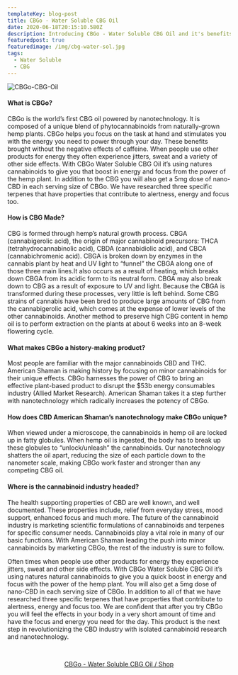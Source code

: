 ```yaml
---
templateKey: blog-post
title: CBGo - Water Soluble CBG Oil
date: 2020-06-18T20:15:10.580Z
description: Introducing CBGo - Water Soluble CBG Oil and it's benefits.
featuredpost: true
featuredimage: /img/cbg-water-sol.jpg
tags:
  - Water Soluble
  - CBG
---
```

![CBGo-CBG-Oil](/img/cbg-water-sol.jpg "CBGo - Water soluble CBG oil")

<p></p>

<p></p>

#### What is CBGo?

 CBGo is the world’s first CBG oil powered by nanotechnology. It is composed of a unique blend of phytocannabinoids from naturally-grown hemp plants. CBGo helps you focus on the task at hand and stimulates you with the energy you need to power through your day. These benefits brought without the negative effects of caffeine. When people use other products for energy they often experience jitters, sweat and a variety of other side effects. With CBGo Water Soluble CBG Oil it’s using natures cannabinoids to give you that boost in energy and focus from the power of the hemp plant.  In addition to the CBG you will also get a 5mg dose of nano-CBD in each serving size of CBGo. We have researched three specific terpenes that have properties that contribute to alertness, energy and focus too.

#### How is CBG Made?

 CBG is formed through hemp’s natural growth process.   CBGA (cannabigerolic acid), the origin of  major cannabinoid precursors: THCA (tetrahydrocannabinolic acid), CBDA (cannabidiolic acid), and CBCA (cannabichromenic acid). CBGA is broken down by enzymes in the cannabis plant by heat and UV light to “funnel” the CBGA along one of those three main lines.It also occurs as a result of heating, which breaks down CBGA from its acidic form to its neutral form. CBGA may also break down to CBG as a result of exposure to UV and light. Because the CBGA is transformed during these processes, very little is left behind. Some CBG strains of cannabis have been bred to produce large amounts of CBG from the cannabigerolic acid, which comes at the expense of lower levels of the other cannabinoids. Another method to preserve high CBG content in hemp oil is to perform extraction on the plants at about 6 weeks into an 8-week flowering cycle.

#### What makes CBGo a history-making product?

Most people are familiar with the major cannabinoids CBD and THC. American Shaman is making history by focusing on minor cannabinoids for their unique effects. CBGo harnesses the power of CBG to bring an effective plant-based product to disrupt the $53b energy consumables industry (Allied Market Research). American Shaman takes it a step further with nanotechnology which radically increases the potency of CBGo.

#### How does CBD American Shaman’s nanotechnology make CBGo unique?

When viewed under a microscope, the cannabinoids in hemp oil are locked up in fatty globules. When hemp oil is ingested, the body has to break up these globules to “unlock/unleash” the cannabinoids. Our nanotechnology shatters the oil apart, reducing the size of each particle down to the nanometer scale, making CBGo work faster and stronger than any competing CBG oil.

#### Where is the cannabinoid industry headed?

The health supporting properties of CBD are well known, and well documented.  These properties include, relief from everyday stress, mood support, enhanced focus and much more. The future of the cannabinoid industry is marketing scientific formulations of cannabinoids and terpenes for specific consumer needs. Cannabinoids play a vital role in many of our basic functions. With American Shaman leading the push into minor cannabinoids by marketing CBGo, the rest of the industry is sure to follow.

Often times when people use other products for energy they experience jitters, sweat and other side effects. With CBGo Water Soluble CBG Oil it’s using natures natural cannabinoids to give you a quick boost in energy and focus with the power of the hemp plant. You will also get a 5mg dose of nano-CBD in each serving size of CBGo. In addition to all of that we have researched three specific terpenes that have properties that contribute to alertness, energy and focus too. We are confident that after you try CBGo you will feel the effects in your body in a very short amount of time and have the focus and energy you need for the day. This product is the next step in revolutionizing the CBD industry with isolated cannabinoid research and nanotechnology.<p/>

<p></p><br>

<p>
<center><a href="https://cbdamericanshaman.com/msterling-leach/cbg-oil" target="_blank" class="shop-link">CBGo - Water Soluble CBG Oil / Shop</a><center>
</p>